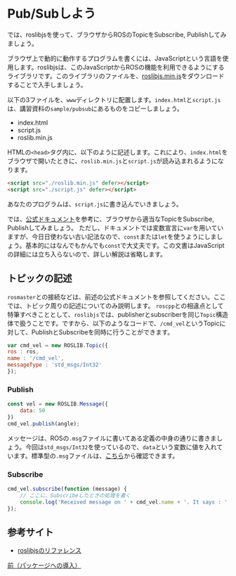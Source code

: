 # Pub/Subしよう
では、roslibjsを使って、ブラウザからROSのTopicをSubscribe, Publishしてみましょう。

ブラウザ上で動的に動作するプログラムを書くには、JavaScriptという言語を使用します。roslibjsは、このJavaScriptからROSの機能を利用できるようにするライブラリです。このライブラリのファイルを、[roslibjs.min.js](https://github.com/RobotWebTools/roslibjs)をダウンロードすることで入手しましょう。

以下の3ファイルを、`www`ディレクトリに配置します。`index.html`と`script.js`は、講習資料の`sample/pubsub`にあるものをコピーしましょう。
- index.html
- script.js
- roslib.min.js

HTMLの`<head>`タグ内に、以下のように記述します。これにより、`index.html`をブラウザで開いたときに、`roslib.min.js`と`script.js`が読み込まれるようになります。

```html
<script src="./roslib.min.js" defer></script>
<script src="./script.js" defer></script>
```

あなたのプログラムは、`script.js`に書き込んでいきましょう。

では、[公式ドキュメント](https://wiki.ros.org/roslibjs/Tutorials/BasicRosFunctionality)を参考に、ブラウザから適当なTopicをSubscribe, Publishしてみましょう。
ただし、ドキュメントでは変数宣言に`var`を用いていますが、今日日使わない古い記法なので、`const`または`let`を使うようにしましょう。基本的にはなんでもかんでも`const`で大丈夫です。この文書はJavaScriptの詳細には立ち入らないので、詳しい解説は省略します。

## トピックの記述
`rosmaster`との接続などは、前述の公式ドキュメントを参照してください。ここでは、トピック周りの記述についてのみ説明します。
`roscpp`との相違点として特筆すべきこととして、`roslibjs`では、publisherとsubscriberを同じ`Topic`構造体で扱うことです。ですから、以下のようなコードで、`/cmd_vel`というTopicに対して、PublishとSubscribeを同時に行うことができます。
```js
var cmd_vel = new ROSLIB.Topic({
ros : ros,
name : '/cmd_vel',
messageType : 'std_msgs/Int32'
});
```

### Publish
```js
const vel = new ROSLIB.Message({
    data: 50
})
cmd_vel.publish(angle);
```
メッセージは、ROSの`.msg`ファイルに書いてある定義の中身の通りに書きましょう。今回は`std_msgs/Int32`を使っているので、`data`という変数に値を入れています。標準型の`.msg`ファイルは、[こちら](https://docs.ros.org/en/api/std_msgs/html/index-msg.html)から確認できます。

### Subscribe
```js
cmd_vel.subscribe(function (message) {
    // ここに、Subscribeしたときの処理を書く
    console.log('Received message on ' + cmd_vel.name + '. It says : ' + message.data);
});
```


## 参考サイト
- [roslibjsのリファレンス](https://robotwebtools.github.io/roslibjs)

[前（パッケージへの導入）](integration.md)